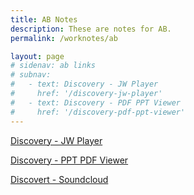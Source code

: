 ```yaml
---
title: AB Notes
description: These are notes for AB.
permalink: /worknotes/ab

layout: page
# sidenav: ab links
# subnav:
#   - text: Discovery - JW Player
#     href: '/discovery-jw-player'
#   - text: Discovery - PDF PPT Viewer
#     href: '/discovery-pdf-ppt-viewer'
---
```

  [Discovery - JW Player](/worknotes/ab/jw-player)
  
  [Discovery - PPT PDF Viewer](/worknotes/ab/ppt-pdf-viewer)

  [Discovert - Soundcloud](/worknotes/ab/podcast)